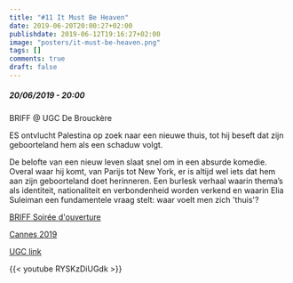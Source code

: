 ```yaml
---
title: "#11 It Must Be Heaven"
date: 2019-06-20T20:00:27+02:00
publishdate: 2019-06-12T19:16:27+02:00
image: "posters/it-must-be-heaven.png"
tags: []
comments: true
draft: false
---
```


##### 20/06/2019 - 20:00

BRIFF @ UGC De Brouckère

ES ontvlucht Palestina op zoek naar een nieuwe thuis, tot hij beseft dat zijn
geboorteland hem als een schaduw volgt.
<!--more-->
 De belofte van een nieuw leven slaat
snel om in een absurde komedie. Overal waar hij komt, van Parijs tot New York,
er is altijd wel iets dat hem aan zijn geboorteland doet herinneren.
Een burlesk verhaal waarin thema’s als identiteit, nationaliteit en
verbondenheid worden verkend en waarin Elia Suleiman een fundamentele
vraag stelt: waar voelt men zich 'thuis'?

[BRIFF Soirée d'ouverture](https://briff.be/soiree-douverture/)

[Cannes 2019](https://www.festival-cannes.com/en/festival/films/it-must-be-heaven)

[UGC link](https://www.ugc.be/film.html?id=7074&cinemaId=2)

{{< youtube RYSKzDiUGdk >}}
